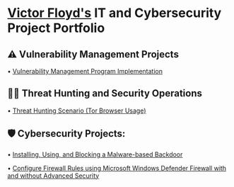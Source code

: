  # [Victor Floyd's](https://www.linkedin.com/in/victorfloyd) IT and Cybersecurity Project Portfolio


 <h2>⚠️ Vulnerability Management Projects</h2>
 
 • [Vulnerability Management Program Implementation](https://github.com/Victor-Floyd/vulnerability-management-program)

<h2>🕵️‍♂️ Threat Hunting and Security Operations</h2>

• [Threat Hunting Scenario (Tor Browser Usage)](https://github.com/Victor-Floyd/threat-hunting-scenario-tor-browser/blob/main/README.md)


<h2>🛡️ Cybersecurity Projects:</h2>

• [Installing, Using, and Blocking a Malware-based Backdoor](https://github.com/Victor-Floyd/backdoor)

• [Configure Firewall Rules using Microsoft Windows Defender Firewall with and without Advanced Security](https://github.com/Victor-Floyd/Microsoft_Defender-Firewall)
 


